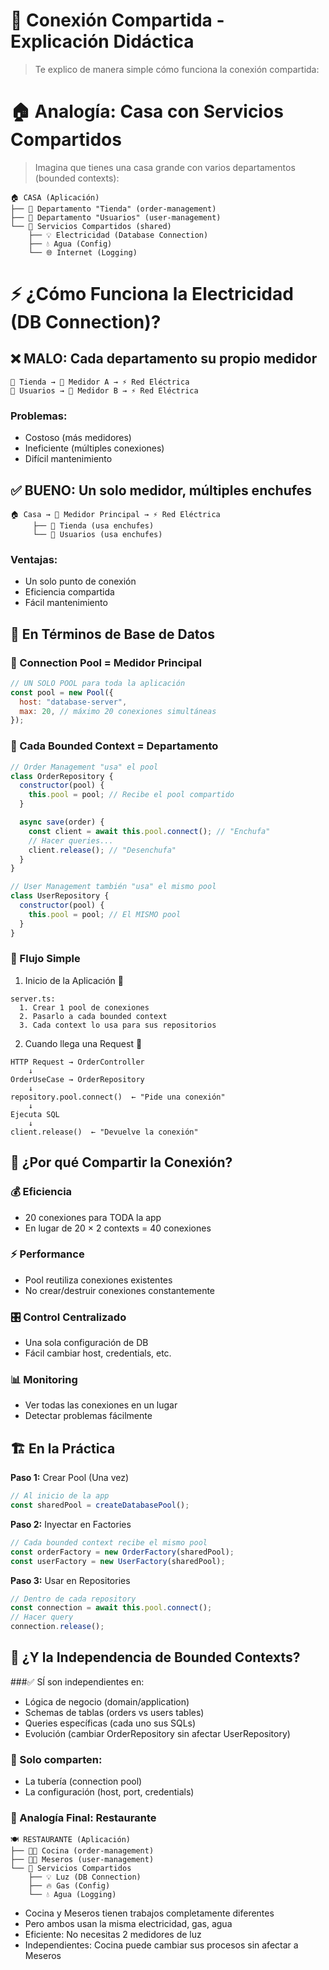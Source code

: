 # 🔌 Conexión Compartida - Explicación Didáctica

> Te explico de manera simple cómo funciona la conexión compartida:

# 🏠 Analogía: Casa con Servicios Compartidos

> Imagina que tienes una casa grande con varios departamentos (bounded contexts):

```plaintext
🏠 CASA (Aplicación)
├── 🏪 Departamento "Tienda" (order-management)
├── 👥 Departamento "Usuarios" (user-management)
└── 🔌 Servicios Compartidos (shared)
    ├── 💡 Electricidad (Database Connection)
    ├── 💧 Agua (Config)
    └── 🌐 Internet (Logging)
```

# ⚡ ¿Cómo Funciona la Electricidad (DB Connection)?

## ❌ MALO: Cada departamento su propio medidor

```plaintext
🏪 Tienda → 🔌 Medidor A → ⚡ Red Eléctrica
👥 Usuarios → 🔌 Medidor B → ⚡ Red Eléctrica
```

### Problemas:

- Costoso (más medidores)
- Ineficiente (múltiples conexiones)
- Difícil mantenimiento

## ✅ BUENO: Un solo medidor, múltiples enchufes

```plaintext
🏠 Casa → 🔌 Medidor Principal → ⚡ Red Eléctrica
     ├── 🏪 Tienda (usa enchufes)
     └── 👥 Usuarios (usa enchufes)
```

### Ventajas:

- Un solo punto de conexión
- Eficiencia compartida
- Fácil mantenimiento

## 🔄 En Términos de Base de Datos

### 🔌 Connection Pool = Medidor Principal

```js
// UN SOLO POOL para toda la aplicación
const pool = new Pool({
  host: "database-server",
  max: 20, // máximo 20 conexiones simultáneas
});
```

### 🏪 Cada Bounded Context = Departamento

```js
// Order Management "usa" el pool
class OrderRepository {
  constructor(pool) {
    this.pool = pool; // Recibe el pool compartido
  }

  async save(order) {
    const client = await this.pool.connect(); // "Enchufa"
    // Hacer queries...
    client.release(); // "Desenchufa"
  }
}

// User Management también "usa" el mismo pool
class UserRepository {
  constructor(pool) {
    this.pool = pool; // El MISMO pool
  }
}
```

### 🎯 Flujo Simple

1. Inicio de la Aplicación 🚀

```plaintext
server.ts:
  1. Crear 1 pool de conexiones
  2. Pasarlo a cada bounded context
  3. Cada context lo usa para sus repositorios
```

2. Cuando llega una Request 📨

```plaintext
HTTP Request → OrderController
    ↓
OrderUseCase → OrderRepository
    ↓
repository.pool.connect()  ← "Pide una conexión"
    ↓
Ejecuta SQL
    ↓
client.release()  ← "Devuelve la conexión"
```

## 🔄 ¿Por qué Compartir la Conexión?

### 💰 Eficiencia

- 20 conexiones para TODA la app
- En lugar de 20 × 2 contexts = 40 conexiones

### ⚡ Performance

- Pool reutiliza conexiones existentes
- No crear/destruir conexiones constantemente

### 🎛️ Control Centralizado

- Una sola configuración de DB
- Fácil cambiar host, credentials, etc.

### 📊 Monitoring

- Ver todas las conexiones en un lugar
- Detectar problemas fácilmente

## 🏗️ En la Práctica

**Paso 1:** Crear Pool (Una vez)

```js
// Al inicio de la app
const sharedPool = createDatabasePool();
```

**Paso 2:** Inyectar en Factories

```js
// Cada bounded context recibe el mismo pool
const orderFactory = new OrderFactory(sharedPool);
const userFactory = new UserFactory(sharedPool);
```

**Paso 3:** Usar en Repositories

```js
// Dentro de cada repository
const connection = await this.pool.connect();
// Hacer query
connection.release();
```

## 🤔 ¿Y la Independencia de Bounded Contexts?

###✅ SÍ son independientes en:

- Lógica de negocio (domain/application)
- Schemas de tablas (orders vs users tables)
- Queries específicas (cada uno sus SQLs)
- Evolución (cambiar OrderRepository sin afectar UserRepository)

### 🔄 Solo comparten:

- La tubería (connection pool)
- La configuración (host, port, credentials)

### 🎨 Analogía Final: Restaurante

```plaintext
🍽️ RESTAURANTE (Aplicación)
├── 👨‍🍳 Cocina (order-management)
├── 🧑‍💼 Meseros (user-management)
└── 🔧 Servicios Compartidos
    ├── 💡 Luz (DB Connection)
    ├── 🔥 Gas (Config)
    └── 💧 Agua (Logging)
```

- Cocina y Meseros tienen trabajos completamente diferentes
- Pero ambos usan la misma electricidad, gas, agua
- Eficiente: No necesitas 2 medidores de luz
- Independientes: Cocina puede cambiar sus procesos sin afectar a Meseros
